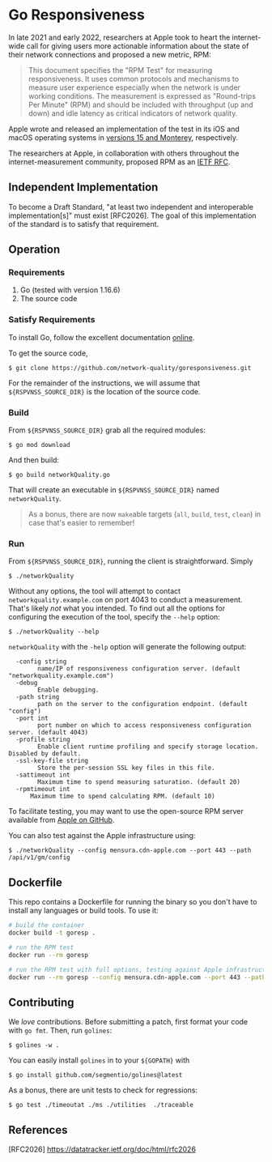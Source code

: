 # Go Responsiveness

In late 2021 and early 2022, researchers at Apple took to heart the internet-wide call for giving users more actionable information about the state of their network connections and proposed a new metric, RPM:

> This document specifies the "RPM Test" for measuring responsiveness. It uses common protocols and mechanisms to measure user experience especially when the network is under working conditions. The measurement is expressed as "Round-trips Per Minute" (RPM) and should be included with throughput (up and down) and idle latency as critical indicators of network quality.

Apple wrote and released an implementation of the test in its iOS and macOS operating systems in [versions 15 and Monterey](https://support.apple.com/en-gb/HT212313), respectively.

The researchers at Apple, in collaboration with others throughout the internet-measurement community, proposed RPM as an [IETF RFC](https://github.com/network-quality/draft-ietf-ippm-responsiveness/blob/master/draft-ietf-ippm-responsiveness.txt).

## Independent Implementation

To become a Draft Standard, "at least two independent and interoperable implementation[s]" must exist [RFC2026]. The goal of this implementation of the standard is to satisfy that requirement.

## Operation

### Requirements

1. Go (tested with version 1.16.6)
2. The source code

### Satisfy Requirements

To install Go, follow the excellent documentation [online](https://go.dev/doc/install).

To get the source code, 

```console
$ git clone https://github.com/network-quality/goresponsiveness.git
```

For the remainder of the instructions, we will assume that `${RSPVNSS_SOURCE_DIR}` is the location of the source code.

### Build

From `${RSPVNSS_SOURCE_DIR}` grab all the required modules:
```console
$ go mod download
```

And then build:
```console
$ go build networkQuality.go
```

That will create an executable in `${RSPVNSS_SOURCE_DIR}` named `networkQuality`.

> As a bonus, there are now `make`able targets (`all`, `build`, `test`, `clean`) in case that's easier to remember!

### Run

From `${RSPVNSS_SOURCE_DIR}`, running the client is straightforward. Simply 

```console
$ ./networkQuality
```

Without any options, the tool will attempt to contact `networkquality.example.com` on port 4043 to conduct a measurement. That's likely *not* what you intended. To find out all the options for configuring the execution of the tool, specify the `--help` option:

```console
$ ./networkQuality --help
```

`networkQuality` with the `-help` option will generate the following output:

```
  -config string
    	name/IP of responsiveness configuration server. (default "networkquality.example.com")
  -debug
    	Enable debugging.
  -path string
    	path on the server to the configuration endpoint. (default "config")
  -port int
    	port number on which to access responsiveness configuration server. (default 4043)
  -profile string
    	Enable client runtime profiling and specify storage location. Disabled by default.
  -ssl-key-file string
    	Store the per-session SSL key files in this file.
  -sattimeout int
    	Maximum time to spend measuring saturation. (default 20)
  -rpmtimeout int
      Maximum time to spend calculating RPM. (default 10)
```

To facilitate testing, you may want to use the open-source RPM server available from [Apple on GitHub](https://github.com/network-quality/server/tree/main/go).

You can also test against the Apple infrastructure using:

```console
$ ./networkQuality --config mensura.cdn-apple.com --port 443 --path /api/v1/gm/config
```

## Dockerfile

This repo contains a Dockerfile for running the binary so you
don't have to install any languages or build tools.
To use it:

```bash
# build the container
docker build -t goresp .   

# run the RPM test
docker run --rm goresp     

# run the RPM test with full options, testing against Apple infrastructure
docker run --rm goresp --config mensura.cdn-apple.com --port 443 --path /api/v1/gm/config --debug
```

## Contributing

We *love* contributions. Before submitting a patch, first format your code with `go fmt`. Then, run `golines`:

```console
$ golines -w .
```

You can easily install `golines` in to your `${GOPATH}` with

```console
$ go install github.com/segmentio/golines@latest
```

As a bonus, there are unit tests to check for regressions:

```console
$ go test ./timeoutat ./ms ./utilities  ./traceable
```

## References

[RFC2026] https://datatracker.ietf.org/doc/html/rfc2026
